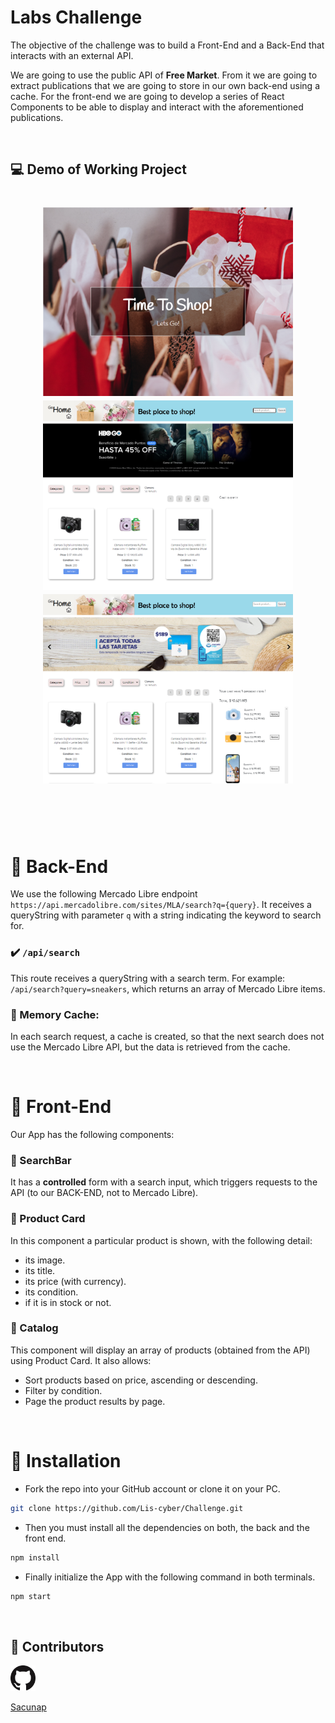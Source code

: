 <!-- <p align='left'>
    <img src='https://static.wixstatic.com/media/85087f_0d84cbeaeb824fca8f7ff18d7c9eaafd~mv2.png/v1/fill/w_160,h_30,al_c,q_85,usm_0.66_1.00_0.01/Logo_completo_Color_1PNG.webp' </img>
</p> -->

# Labs Challenge 

The objective of the challenge was to build a Front-End and a Back-End that interacts with an external API.

We are going to use the public API of **Free Market**. From it we are going to extract publications that we are going to store in our own back-end using a cache. For the front-end we are going to develop a series of React Components to be able to display and interact with the aforementioned publications.

<br>

## 💻 Demo of Working Project
<h1 align="center">
  <img width="400px" src="client/src/Styles/img/picture1.png" alt="picture1" />
  <img  width="400px" src="client/src/Styles/img/picture2.png" alt="picture2" />
  <img  width="400px" src="client/src/Styles/img/picture3.png" alt="picture3" />
  </h1>


<br><br><br>

# 🌱 Back-End

We use the following Mercado Libre endpoint `https://api.mercadolibre.com/sites/MLA/search?q={query}`.
It receives a queryString with parameter `q` with a string indicating the keyword to search for.

### ✔️ `/api/search`

This route receives a queryString with a search term. For example: `/api/search?query=sneakers`, which returns an array of Mercado Libre items.

### 💼 Memory Cache:

In each search request, a cache is created, so that the next search does not use the Mercado Libre API, but the data is retrieved from the cache.

<br>

# 🌴 Front-End

Our App has the following components:

### 🔎 SearchBar

It has a **controlled** form with a search input, which triggers requests to the API (to our BACK-END, not to Mercado Libre).

### 📑 Product Card

In this component a particular product is shown, with the following detail:

- its image.
- its title.
- its price (with currency).
- its condition.
- if it is in stock or not.

### 📁 Catalog

This component will display an array of products (obtained from the API) using Product Card. It also allows:

- Sort products based on price, ascending or descending.
- Filter by condition.
- Page the product results by page.

<br>

# 🚀 Installation

- Fork the repo into your GitHub account or clone it on your PC.

```bash
git clone https://github.com/Lis-cyber/Challenge.git
```

- Then you must install all the dependencies on both, the back and the front end.

```bash
npm install
```

- Finally initialize the App with the following command in both terminals.

```bash
npm start
```
<br>

## 🐙 Contributors

<a href="https://github.com/sacunap" target="_blank" rel="noreferrer">
<span>
  <img width="8%" src="client/src/Styles/img/GitHub-Mark-64px.jpg" alt="sixto" />
  <p> Sacunap </p>
</span>
</a>
